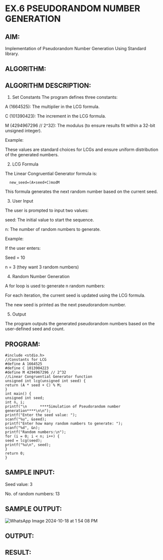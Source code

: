 # EX.6 PSEUDORANDOM NUMBER GENERATION

## AIM:
Implementation of Pseudorandom Number Generation Using Standard library.

## ALGORITHM:

## ALGORITHM DESCRIPTION:
1. Set Constants
The program defines three constants:

A (1664525): The multiplier in the LCG formula.

C (101390423): The increment in the LCG formula.

M (4294967296 // 2^32): The modulus (to ensure results fit within a 32-bit unsigned integer).

Example:

These values are standard choices for LCGs and ensure uniform distribution of the generated numbers.

2. LCG Formula

The Linear Congruential Generator formula is:

      new_seed=(A×seed+C)modM

This formula generates the next random number based on the current seed.

3. User Input

The user is prompted to input two values:

seed: The initial value to start the sequence.

n: The number of random numbers to generate.

Example:

If the user enters:

Seed = 10

n = 3 (they want 3 random numbers)

4. Random Number Generation

A for loop is used to generate n random numbers:

For each iteration, the current seed is updated using the LCG formula.

The new seed is printed as the next pseudorandom number.

5. Output

The program outputs the generated pseudorandom numbers based on the user-defined seed and count.

## PROGRAM:
```
#include <stdio.h> 
//Constants for LCG 
#define A 1664525 
#define C 1013904223 
#define M 4294967296 // 2^32 
//Linear Congruential Generator function 
unsigned int lcg(unsigned int seed) { 
return (A * seed + C) % M; 
} 
int main() { 
unsigned int seed; 
int n, i; 
printf("\n      ****Simulation of Pseudorandom number 
generation****\n\n"); 
printf("Enter the seed value: "); 
scanf("%u", &seed); 
printf("Enter how many random numbers to generate: "); 
scanf("%d", &n); 
printf("Random numbers:\n"); 
for (i = 0; i < n; i++) { 
seed = lcg(seed); 
printf("%u\n", seed); 
} 
return 0; 
}
```

## SAMPLE INPUT:

Seed value: 3

No. of random numbers: 13


## SAMPLE OUTPUT:
![WhatsApp Image 2024-10-18 at 1 54 08 PM](https://github.com/user-attachments/assets/46f870a4-012b-4c7f-8f88-047ca9a8e919)

## OUTPUT:

## RESULT:
